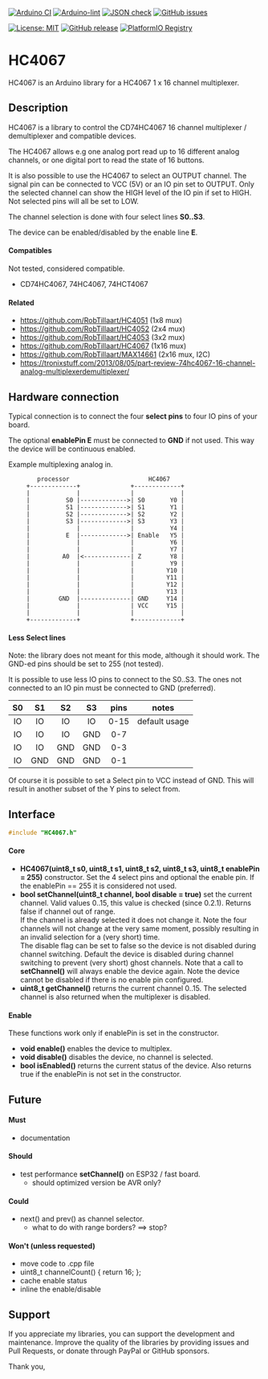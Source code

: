 
[![Arduino CI](https://github.com/RobTillaart/HC4067/workflows/Arduino%20CI/badge.svg)](https://github.com/marketplace/actions/arduino_ci)
[![Arduino-lint](https://github.com/RobTillaart/HC4067/actions/workflows/arduino-lint.yml/badge.svg)](https://github.com/RobTillaart/HC4067/actions/workflows/arduino-lint.yml)
[![JSON check](https://github.com/RobTillaart/HC4067/actions/workflows/jsoncheck.yml/badge.svg)](https://github.com/RobTillaart/HC4067/actions/workflows/jsoncheck.yml)
[![GitHub issues](https://img.shields.io/github/issues/RobTillaart/HC4067.svg)](https://github.com/RobTillaart/HC4067/issues)

[![License: MIT](https://img.shields.io/badge/license-MIT-green.svg)](https://github.com/RobTillaart/HC4067/blob/master/LICENSE)
[![GitHub release](https://img.shields.io/github/release/RobTillaart/HC4067.svg?maxAge=3600)](https://github.com/RobTillaart/HC4067/releases)
[![PlatformIO Registry](https://badges.registry.platformio.org/packages/robtillaart/library/HC4067.svg)](https://registry.platformio.org/libraries/robtillaart/HC4067)


# HC4067

HC4067 is an Arduino library for a HC4067 1 x 16 channel multiplexer.


## Description

HC4067 is a library to control the CD74HC4067 16 channel
multiplexer / demultiplexer and compatible devices.

The HC4067 allows e.g one analog port read up to 16 different analog channels,
or one digital port to read the state of 16 buttons.

It is also possible to use the HC4067 to select an OUTPUT channel.
The signal pin can be connected to VCC (5V) or an IO pin set to OUTPUT.
Only the selected channel can show the HIGH level of the IO pin if set to HIGH.
Not selected pins will all be set to LOW.

The channel selection is done with four select lines **S0..S3**.

The device can be enabled/disabled by the enable line **E**.


#### Compatibles

Not tested, considered compatible.
- CD74HC4067, 74HC4067, 74HCT4067


#### Related

- https://github.com/RobTillaart/HC4051  (1x8 mux)
- https://github.com/RobTillaart/HC4052  (2x4 mux)
- https://github.com/RobTillaart/HC4053  (3x2 mux)
- https://github.com/RobTillaart/HC4067  (1x16 mux)
- https://github.com/RobTillaart/MAX14661 (2x16 mux, I2C)
- https://tronixstuff.com/2013/08/05/part-review-74hc4067-16-channel-analog-multiplexerdemultiplexer/


## Hardware connection

Typical connection is to connect the four **select pins** to four IO pins of your board.

The optional **enablePin E** must be connected to **GND** if not used.
This way the device will be continuous enabled.

Example multiplexing analog in.

```
        processor                      HC4067
     +-------------+              +-------------+
     |             |              |             |
     |          S0 |------------->| S0       Y0 |
     |          S1 |------------->| S1       Y1 |
     |          S2 |------------->| S2       Y2 |
     |          S3 |------------->| S3       Y3 |
     |             |              |          Y4 |
     |          E  |------------->| Enable   Y5 |
     |             |              |          Y6 |
     |             |              |          Y7 |
     |         A0  |<-------------| Z        Y8 |
     |             |              |          Y9 |
     |             |              |         Y10 |
     |             |              |         Y11 |
     |             |              |         Y12 |
     |             |              |         Y13 |
     |        GND  |--------------| GND     Y14 |
     |             |              | VCC     Y15 |
     |             |              |             |
     +-------------+              +-------------+
```


#### Less Select lines

Note: the library does not meant for this mode, although it should work.
The GND-ed pins should be set to 255 (not tested).

It is possible to use less IO pins to connect to the S0..S3.
The ones not connected to an IO pin must be connected to GND (preferred).

|  S0   |  S1   |  S2   |  S3   |  pins  |  notes  |
|:-----:|:-----:|:-----:|:-----:|:------:|:-------:|
|  IO   |  IO   |  IO   |  IO   |  0-15  |  default usage
|  IO   |  IO   |  IO   |  GND  |   0-7  |
|  IO   |  IO   |  GND  |  GND  |   0-3  |
|  IO   |  GND  |  GND  |  GND  |   0-1  |

Of course it is possible to set a Select pin to VCC instead of GND.
This will result in another subset of the Y pins to select from.


## Interface

```cpp
#include "HC4067.h"
```

#### Core

- **HC4067(uint8_t s0, uint8_t s1, uint8_t s2, uint8_t s3, uint8_t enablePin = 255)** constructor.
Set the 4 select pins and optional the enable pin.
If the enablePin == 255 it is considered not used.
- **bool setChannel(uint8_t channel, bool disable = true)** set the current channel.
Valid values 0..15, this value is checked (since 0.2.1).
Returns false if channel out of range.  
If the channel is already selected it does not change it.
Note the four channels will not change at the very same moment, 
possibly resulting in an invalid selection for a (very short) time.  
The disable flag can be set to false so the device is not disabled during channel switching.
Default the device is disabled during channel switching to prevent (very short) ghost channels.
Note that a call to **setChannel()** will always enable the device again.
Note the device cannot be disabled if there is no enable pin configured.
- **uint8_t getChannel()** returns the current channel 0..15.
The selected channel is also returned when the multiplexer is disabled.


#### Enable

These functions work only if enablePin is set in the constructor.

- **void enable()** enables the device to multiplex.
- **void disable()** disables the device, no channel is selected.
- **bool isEnabled()** returns the current status of the device.
Also returns true if the enablePin is not set in the constructor.


## Future

#### Must

- documentation

#### Should

- test performance **setChannel()** on ESP32 / fast board.
  - should optimized version be AVR only?

#### Could

- next() and prev() as channel selector.
  - what to do with range borders? ==> stop?

#### Won't (unless requested)

- move code to .cpp file
- uint8_t channelCount() { return 16; };
- cache enable status
- inline the enable/disable

## Support

If you appreciate my libraries, you can support the development and maintenance.
Improve the quality of the libraries by providing issues and Pull Requests, or
donate through PayPal or GitHub sponsors.

Thank you,


